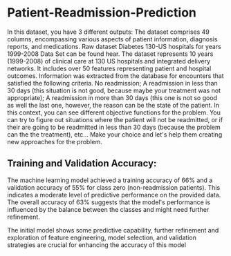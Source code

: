 # Patient-Readmission-Prediction
In this dataset, you have 3 different outputs:
The dataset comprises 49 columns, encompassing various aspects of patient information, diagnosis reports, and medications.
Raw dataset Diabetes 130-US hospitals for years 1999-2008 Data Set can be found hear. The dataset represents 10 years (1999-2008) of clinical care at 130 US hospitals and integrated delivery networks. It includes over 50 features representing patient and hospital outcomes. Information was extracted from the database for encounters that satisfied the following criteria.
No readmission;
A readmission in less than 30 days (this situation is not good, because maybe your treatment was not appropriate);
A readmission in more than 30 days (this one is not so good as well the last one, however, the reason can be the state of the patient.
In this context, you can see different objective functions for the problem. You can try to figure out situations where the patient will not be readmitted, or if their are going to be readmitted in less than 30 days (because the problem can the the treatment), etc… Make your choice and let's help them creating new approaches for the problem.

## Training and Validation Accuracy:

The machine learning model achieved a training accuracy of 66% and a validation accuracy of 55% for class zero (non-readmission patients). This indicates a moderate level of predictive performance on the provided data.
The overall accuracy of 63% suggests that the model's performance is influenced by the balance between the classes and might need further refinement.

The initial model shows some predictive capability, further refinement and exploration of feature engineering, model selection, and validation strategies are crucial for enhancing the accuracy of this model
